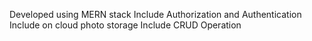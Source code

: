 Developed using MERN stack
Include Authorization and Authentication
Include on cloud photo storage
Include CRUD Operation

